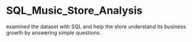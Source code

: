 # SQL_Music_Store_Analysis
examined the dataset with SQL and help the store understand its business growth by answering simple questions.
